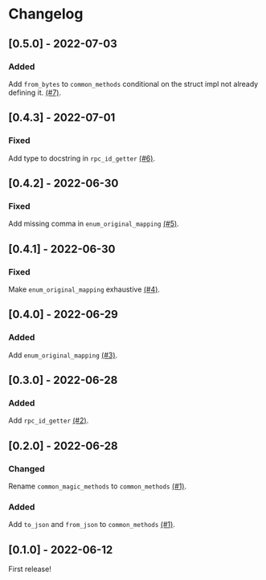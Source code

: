 # Changelog

## [0.5.0] - 2022-07-03

### Added

Add `from_bytes` to `common_methods` conditional on the struct impl not already defining it. [(#7)](https://github.com/kevinheavey/solders-macros/pull/7).

## [0.4.3] - 2022-07-01

### Fixed

Add type to docstring in `rpc_id_getter` [(#6)](https://github.com/kevinheavey/solders-macros/pull/6).

## [0.4.2] - 2022-06-30

### Fixed

Add missing comma in `enum_original_mapping` [(#5)](https://github.com/kevinheavey/solders-macros/pull/5).

## [0.4.1] - 2022-06-30

### Fixed

Make `enum_original_mapping` exhaustive [(#4)](https://github.com/kevinheavey/solders-macros/pull/4).

## [0.4.0] - 2022-06-29

### Added

Add `enum_original_mapping` [(#3)](https://github.com/kevinheavey/solders-macros/pull/3).

## [0.3.0] - 2022-06-28

### Added

Add `rpc_id_getter` [(#2)](https://github.com/kevinheavey/solders-macros/pull/2).

## [0.2.0] - 2022-06-28

### Changed

Rename `common_magic_methods` to `common_methods` [(#1)](https://github.com/kevinheavey/solders-macros/pull/1).

### Added

Add `to_json` and `from_json` to `common_methods` [(#1)](https://github.com/kevinheavey/solders-macros/pull/1).

## [0.1.0] - 2022-06-12

First release!
